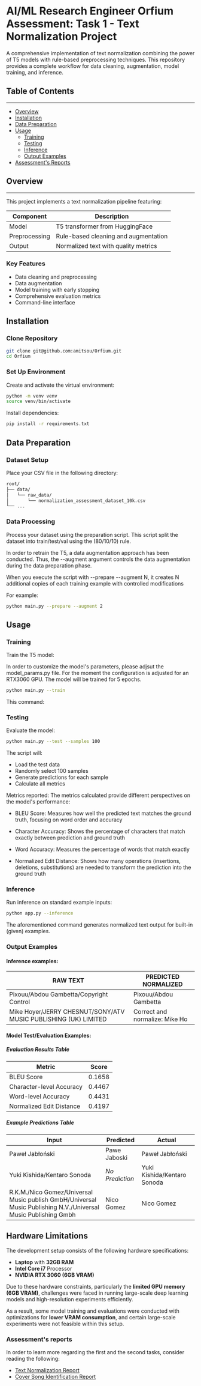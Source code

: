# AI/ML Research Engineer Orfium Assessment: Task 1 - Text Normalization Project

A comprehensive implementation of text normalization combining the power of T5 models with rule-based preprocessing techniques.
This repository provides a complete workflow for data cleaning, augmentation, model training, and inference.

## Table of Contents
---------------

* [Overview](#overview)
* [Installation](#installation)
* [Data Preparation](#data-preparation)
* [Usage](#usage)
  * [Training](#training)
  * [Testing](#testing)
  * [Inference](#inference)
  * [Output Examples](#output-examples)
* [Assessment's Reports](#assessments-reports)

## Overview
--------

This project implements a text normalization pipeline featuring:

| Component | Description |
|-----------|-------------|
| Model     | T5 transformer from HuggingFace |
| Preprocessing | Rule-based cleaning and augmentation |
| Output    | Normalized text with quality metrics |

### Key Features

- Data cleaning and preprocessing
-  Data augmentation
-  Model training with early stopping
-  Comprehensive evaluation metrics
-  Command-line interface

## Installation

### Clone Repository

```bash
git clone git@github.com:amitsou/Orfium.git
cd Orfium
```

### Set Up Environment

Create and activate the virtual environment:

```bash
python -m venv venv
source venv/bin/activate
```

Install dependencies:

```bash
pip install -r requirements.txt
```

## Data Preparation

### Dataset Setup

Place your CSV file in the following directory:
```markdown
root/
├── data/
│   └── raw_data/
│       └── normalization_assessment_dataset_10k.csv
└── ...
```

### Data Processing

Process your dataset using the preparation script. This script
split the dataset into train/test/val using the (80/10/10) rule.

In order to retrain the T5, a data augmentation approach has been conducted.
Thus, the --augment argument controls the data augmentation during the data preparation phase.

When you execute the script with --prepare --augment N, it creates N additional
copies of each training example with controlled modifications

For example:

```bash
python main.py --prepare --augment 2
```

## Usage

### Training

Train the T5 model:

In order to customize the model's parameters, please adjsut the model_params.py file.
For the moment the configuration is adjusted for an RTX3060 GPU.
The model will be trained for 5 epochs.

```bash
python main.py --train
```

This command:

### Testing

Evaluate the model:

```bash
python main.py --test --samples 100
```

The script will:
- Load the test data
- Randomly select 100 samples
- Generate predictions for each sample
- Calculate all metrics

Metrics reported:
The metrics calculated provide different perspectives on the model's performance:

- BLEU Score: Measures how well the predicted text matches the ground truth, focusing on word order and accuracy

- Character Accuracy: Shows the percentage of characters that match exactly between prediction and ground truth

- Word Accuracy: Measures the percentage of words that match exactly

- Normalized Edit Distance: Shows how many operations (insertions, deletions, substitutions) are needed to transform the prediction into the ground truth

### Inference
Run inference on standard example inputs:

```bash
python app.py --inference
```

The aforementioned command generates normalized text output for built-in (given) examples.


### Output Examples

#### Inference examples:

| RAW TEXT | PREDICTED NORMALIZED |
|----------|----------------------|
| Pixouu/Abdou Gambetta/Copyright Control | Pixouu/Abdou Gambetta |
| Mike Hoyer/JERRY CHESNUT/SONY/ATV MUSIC PUBLISHING (UK) LIMITED | Correct and normalize: Mike Ho |


#### Model Test/Evaluation Examples:

#####  Evaluation Results Table

| Metric                      | Score  |
|-----------------------------|--------|
| BLEU Score                 | 0.1658 |
| Character-level Accuracy   | 0.4467 |
| Word-level Accuracy        | 0.4431 |
| Normalized Edit Distance   | 0.4197 |

##### Example Predictions Table

| Input | Predicted | Actual |
|--------------------------------|----------------|----------------|
| Paweł Jabłoński | Pawe Jaboski | Paweł Jabłoński |
| Yuki Kishida/Kentaro Sonoda | *No Prediction* | Yuki Kishida/Kentaro Sonoda |
| R.K.M./Nico Gomez/Universal Music publish GmbH/Universal Music Publishing N.V./Universal Music Publishing Gmbh | Nico Gomez | Nico Gomez |


## Hardware Limitations

The development setup consists of the following hardware specifications:

- **Laptop** with **32GB RAM**
- **Intel Core i7** Processor
- **NVIDIA RTX 3060 (6GB VRAM)**

Due to these hardware constraints, particularly the **limited GPU memory (6GB VRAM)**, challenges were faced in running large-scale deep learning models and high-resolution experiments efficiently.

As a result, some model training and evaluations were conducted with optimizations for **lower VRAM consumption**, and certain large-scale experiments were not feasible within this setup.


### Assessment's reports

In order to learn more regarding the first and the second tasks, consider reading the following:

- [Text Normalization Report](/docs/Text_Normalization_Report.pdf)
- [Cover Song Identification Report](/docs/Song_Cover_Identification_Report.pdf)
